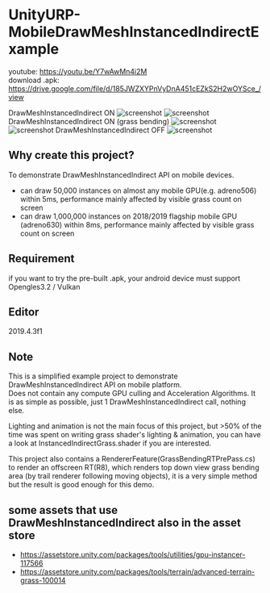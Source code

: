 # UnityURP-MobileDrawMeshInstancedIndirectExample

youtube: https://youtu.be/Y7wAwMn4i2M  
download .apk: https://drive.google.com/file/d/185JWZXYPnVyDnA451cEZkS2H2wOYSce_/view

 DrawMeshInstancedIndirect ON
 ![screenshot](https://i.imgur.com/DDPbFhQ.png)
 ![screenshot](https://i.imgur.com/rBvlLeG.png)
 DrawMeshInstancedIndirect ON (grass bending)
 ![screenshot](https://i.imgur.com/QDXbEZw.png)
 ![screenshot](https://i.imgur.com/E7wEEPR.png)
 DrawMeshInstancedIndirect OFF
 ![screenshot](https://i.imgur.com/xOhTW6d.png)
 
 Why create this project?
 -------------
 To demonstrate DrawMeshInstancedIndirect API on mobile devices.
- can draw 50,000 instances on almost any mobile GPU(e.g. adreno506) within 5ms, performance mainly affected by visible grass count on screen
- can draw 1,000,000 instances on 2018/2019 flagship mobile GPU (adreno630) within 8ms, performance mainly affected by visible grass count on screen
 
 Requirement
 -----------------
 if you want to try the pre-built .apk, your android device must support Opengles3.2 / Vulkan
 
 Editor
 ------------
 2019.4.3f1
 
 Note
 -------------
 This is a simplified example project to demonstrate DrawMeshInstancedIndirect API on mobile platform.  
 Does not contain any compute GPU culling and Acceleration Algorithms. It is as simple as possible, just 1 DrawMeshInstancedIndirect call, nothing else.
 
 Lighting and animation is not the main focus of this project, but >50% of the time was spent on writing grass shader's lighting & animation, you can have a look at  InstancedIndirectGrass.shader if you are interested.  
 
 This project also contains a RendererFeature(GrassBendingRTPrePass.cs) to render an offscreen RT(R8), which renders top down view grass bending area (by trail renderer following moving objects), it is a very simple method but the result is good enough for this demo.
 
some assets that use DrawMeshInstancedIndirect also in the asset store
-------------------
- https://assetstore.unity.com/packages/tools/utilities/gpu-instancer-117566
- https://assetstore.unity.com/packages/tools/terrain/advanced-terrain-grass-100014
